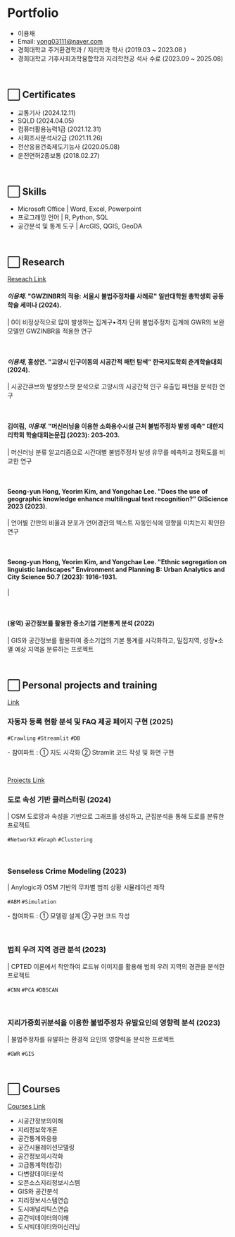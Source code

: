 # Portfolio

- 이용채
- Email: yong03111@naver.com
- 경희대학교 주거환경학과 / 지리학과 학사 (2019.03 ~ 2023.08 )
- 경희대학교 기후사회과학융합학과 지리학전공 석사 수료 (2023.09 ~ 2025.08)

<br>


## ⬜ Certificates
- 교통기사 (2024.12.11)
- SQLD (2024.04.05)
- 컴퓨터활용능력1급 (2021.12.31)
- 사회조사분석사2급 (2021.11.26)
- 전산응용건축제도기능사 (2020.05.08)
- 운전면허2종보통 (2018.02.27)

<br>

## ⬜ Skills
- Microsoft Office | Word, Excel, Powerpoint
- 프로그래밍 언어 | R, Python, SQL
- 공간분석 및 통계 도구 | ArcGIS, QGIS, GeoDA

<br>

## ⬜ Research

[Reseach Link](https://github.com/chaeylee9/Research)
#### *이용채*. "GWZINBR의 적용: 서울시 불법주정차를 사례로" 일반대학원 총학생회 공동학술 세미나 (2024).
| 0이 비정상적으로 많이 발생하는 집계구•격자 단위 불법주정차 집계에 GWR의 보완 모델인 GWZINBR을 적용한 연구

<br>

#### *이용채*, 홍성연. "고양시 인구이동의 시공간적 패턴 탐색" 한국지도학회 춘계학술대회 (2024).
| 시공간큐브와 발생핫스팟 분석으로 고양시의 시공간적 인구 유출입 패턴을 분석한 연구

<br>

#### 김여림, *이용채*. "머신러닝을 이용한 소화용수시설 근처 불법주정차 발생 예측" 대한지리학회 학술대회논문집 (2023): 203-203.
| 머신러닝 분류 알고리즘으로 시간대별 불법주정차 발생 유무를 예측하고 정확도를 비교한 연구

<br>

#### Seong-yun Hong, Yeorim Kim, and **Yongchae Lee**. "Does the use of geographic knowledge enhance multilingual text recognition?" GIScience 2023 (2023).
| 언어별 간판의 비율과 분포가 언어경관의 텍스트 자동인식에 영향을 미치는지 확인한 연구

<br>

#### Seong-yun Hong, Yeorim Kim, and **Yongchae Lee**. "Ethnic segregation on linguistic landscapes" Environment and Planning B: Urban Analytics and City Science 50.7 (2023): 1916-1931.
| 

<br>

#### (용역) 공간정보를 활용한 중소기업 기본통계 분석 (2022)
| GIS와 공간정보를 활용하여 중소기업의 기본 통계를 시각화하고, 밀집지역, 성장•소멸 예상 지역을 분류하는 프로젝트

<br>


## ⬜ Personal projects and training

[Link](https://github.com/chaeylee9/SKN-monthly-project1-team2)
### 자동차 등록 현황 분석 및 FAQ 제공 페이지 구현 (2025)

```#Crawling``` ```#Streamlit``` ```#DB```

   \-  참여파트 : ① 지도 시각화 ② Stramlit 코드 작성 및 화면 구현 

<br>

[Projects Link](https://github.com/chaeylee9/Projects)
### 도로 속성 기반 클러스터링 (2024)
| OSM 도로망과 속성을 기반으로 그래프를 생성하고, 군집분석을 통해 도로를 분류한 프로젝트

```#NetworkX``` ```#Graph``` ```#Clustering```

<br>

### Senseless Crime Modeling (2023)
| Anylogic과 OSM 기반의 무차별 범죄 상황 시뮬레이션 제작

```#ABM``` ```#Simulation```

   \-  참여파트 : ① 모델링 설계 ② 구현 코드 작성 

<br>

### 범죄 우려 지역 경관 분석 (2023)
| CPTED 이론에서 착안하여 로드뷰 이미지를 활용해 범죄 우려 지역의 경관을 분석한 프로젝트

```#CNN``` ```#PCA``` ```#DBSCAN```

<br>

### 지리가중회귀분석을 이용한 불법주정차 유발요인의 영향력 분석 (2023)
| 불법주정차를 유발하는 환경적 요인의 영향력을 분석한 프로젝트

```#GWR``` ```#GIS```

<br>

## ⬜ Courses

[Courses Link](https://github.com/chaeylee9/Courses)
- 시공간정보의이해
- 지리정보학개론
- 공간통계와응용
- 공간시뮬레이션모델링
- 공간정보의시각화
- 고급통계학(청강)
- 다변량데이터분석
- 오픈소스지리정보시스템
- GIS와 공간분석
- 지리정보시스템연습
- 도시애널리틱스연습
- 공간빅데이터의이해
- 도시빅데이터와머신러닝

